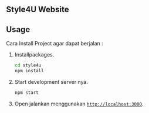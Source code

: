 ## Style4U Website

## Usage

Cara Install Project agar dapat berjalan :

1. Installpackages.

   ```sh
   cd style4u
   npm install
   ```

2. Start development server nya.
   ```sh
   npm start
   ```
3. Open jalankan menggunakan [`http://localhost:3000`](http://localhost:3000).
